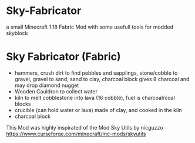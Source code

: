 # Sky-Fabricator
a small Minecraft 1.18 Fabric Mod with some usefull tools for modded skyblock


# Sky Fabricator (Fabric)
* hammers, crush dirt to find pebbles and sapplings, stone/cobble to gravel, gravel to sand, sand to clay, charcoal block gives 8 charcoal and may drop diamond nugget
* Wooden Cauldron to collect water
* kiln to melt cobblestone into lava (16 cobble), fuel is charcoal/coal blocks
* crucible (can hold water or lava) made of clay, and cooked in the kiln
* charcoal block 

This Mod was highly inspirated of the Mod Sky Utils by nicguzzo
https://www.curseforge.com/minecraft/mc-mods/skyutils
